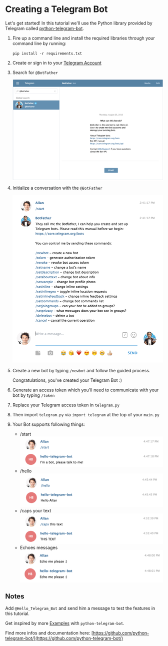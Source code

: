 # Creating a Telegram Bot

Let's get started! In this tutorial we'll use the Python library provided by Telegram called [python-telegram-bot](https://github.com/python-telegram-bot/).

1. Fire up a command line and install the required libraries through your command line by running:

	`pip install -r requirements.txt`

2. Create or sign in to your [Telegram Account](https://web.telegram.org/)

3. Search for `@BotFather`

	![Search for @BotFather](demo/botfather_conversation.png "Search for @BotFather")

4. Initialize a conversation with the `@BotFather`

	![Initialize Conversation with BotFather](demo/botfather_init.png "Initialize Conversation with BotFather")
	
5. Create a new bot by typing `/newbot` and follow the guided process.

	Congratulations, you've created your Telegram Bot :) 

6. Generate an access token which you'll need to communicate with your bot by typing `/token`

7. Replace your Telegram access token in `telegram.py`

8. Then import `telegram.py` via `import telegram` at the top of your `main.py`

9. Your Bot supports following things:
	* /start
	![/start command](demo/botfather_start.png "/start command")
	* /hello
	![/hello command](demo/botfather_hello.png "/hello command")
	* /caps your text
	![Caps text](demo/botfather_caps.png "Caps text")
	* Echoes messages
	![Echo text](demo/botfather_echo.png "Echo text")

## Notes

Add `@Hello_Telegram_Bot` and send him a message to test the features in this tutorial.

Get inspired by more [Examples](https://github.com/python-telegram-bot/python-telegram-bot/tree/master/examples) with `python-telegram-bot`.

Find more infos and documentation here: [https://github.com/python-telegram-bot/](https://github.com/python-telegram-bot/)